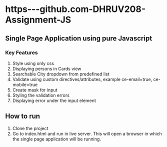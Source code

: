 # https---github.com-DHRUV208-Assignment-JS
## Single Page Application using pure Javascript
### Key Features
1. Style using only css
2. Displaying persons in Cards view
3. Searchable City dropdown from predefined list
4. Validate using custom directives/attributes, example ce-email=true, ce-mobile=true
5. Create mask for input
6. Styling the validation errors
7. Displaying error under the input element

## How to run 
1. Clone the project
2.  Go to index.html and run in live server. This will open a browser in which the single page application will be running. 

